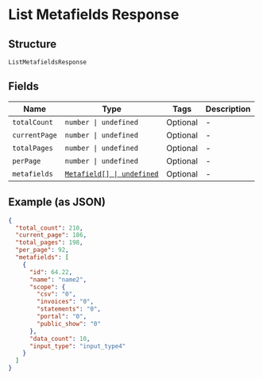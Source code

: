 
# List Metafields Response

## Structure

`ListMetafieldsResponse`

## Fields

| Name | Type | Tags | Description |
|  --- | --- | --- | --- |
| `totalCount` | `number \| undefined` | Optional | - |
| `currentPage` | `number \| undefined` | Optional | - |
| `totalPages` | `number \| undefined` | Optional | - |
| `perPage` | `number \| undefined` | Optional | - |
| `metafields` | [`Metafield[] \| undefined`](../../doc/models/metafield.md) | Optional | - |

## Example (as JSON)

```json
{
  "total_count": 210,
  "current_page": 186,
  "total_pages": 198,
  "per_page": 92,
  "metafields": [
    {
      "id": 64.22,
      "name": "name2",
      "scope": {
        "csv": "0",
        "invoices": "0",
        "statements": "0",
        "portal": "0",
        "public_show": "0"
      },
      "data_count": 10,
      "input_type": "input_type4"
    }
  ]
}
```

